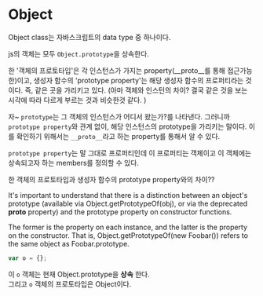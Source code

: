 # Object

Object class는 자바스크립트의 data type 중 하나이다.

js의 객체는 모두 `Object.prototype`을 상속한다. 

한 '객체의 프로토타입'은 각 인스턴스가 가지는 property(__proto__를 통해 접근가능한)이고, 생성자 함수의 'prototype property'는 해당 생성자 함수의 프로퍼티라는 것이다. 즉, 같은 곳을 가리키고 있다. (아마 객체와 인스턴의 차이? 결국 같은 것을 보는 시각에 따라 다르게 부르는 것과 비슷한것 같다. )



자~ `prototype`는 그 객체의 인스턴스가 어디서 왔는가?를 나타낸다. 그러니까 `prototype property`와 관계 없이, 해당 인스턴스의 prototype을 가리키는 말이다. 이를 확인하기 위해서는 `__proto__`라고 하는 property를 통해서 알 수 있다. 

`prototype property`는 말 그대로 프로퍼티인데 이 프로퍼티는 객체이고 이 객체에는 상속되고자 하는 members를 정의할 수 있다. 


한 객체의 프로토타입과 생성자 함수의 prototype property와의 차이??


It's important to understand that there is a distinction between an object's prototype (available via Object.getPrototypeOf(obj), or via the deprecated __proto__ property) and the prototype property on constructor functions.

The former is the property on each instance, and the latter is the property on the constructor. That is, Object.getPrototypeOf(new Foobar()) refers to the same object as Foobar.prototype.

```js
var o = {}; 
```
이 `o` 객체는 현재 Object.prototype을 **상속** 한다.  
그리고 `o` 객체의 프로토타입은 Object이다. 

